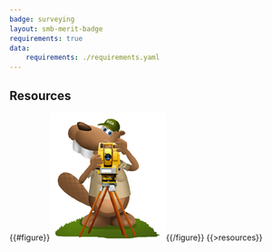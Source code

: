 ```yaml
---
badge: surveying
layout: smb-merit-badge
requirements: true
data:
    requirements: ./requirements.yaml
---
```


## Resources

{{#figure}}<img src="surveying-bucky.jpg" class="W(100%)" />{{/figure}}
{{>resources}}

